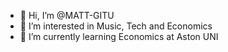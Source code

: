 - 👋 Hi, I’m @MATT-GITU
- 👀 I’m interested in Music, Tech and Economics
- 🌱 I’m currently learning Economics at Aston UNI
  
